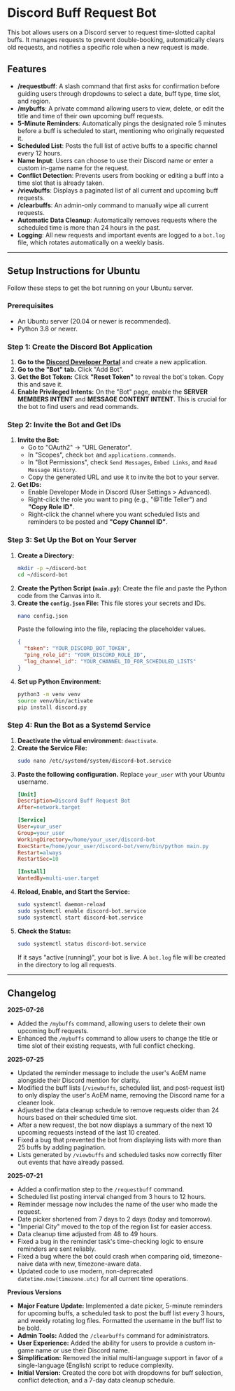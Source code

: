 # Discord Buff Request Bot

This bot allows users on a Discord server to request time-slotted capital buffs. It manages requests to prevent double-booking, automatically clears old requests, and notifies a specific role when a new request is made.

## Features

* **/requestbuff**: A slash command that first asks for confirmation before guiding users through dropdowns to select a date, buff type, time slot, and region.
* **/mybuffs**: A private command allowing users to view, delete, or edit the title and time of their own upcoming buff requests.
* **5-Minute Reminders**: Automatically pings the designated role 5 minutes before a buff is scheduled to start, mentioning who originally requested it.
* **Scheduled List**: Posts the full list of active buffs to a specific channel every 12 hours.
* **Name Input**: Users can choose to use their Discord name or enter a custom in-game name for the request.
* **Conflict Detection**: Prevents users from booking or editing a buff into a time slot that is already taken.
* **/viewbuffs**: Displays a paginated list of all current and upcoming buff requests.
* **/clearbuffs**: An admin-only command to manually wipe all current requests.
* **Automatic Data Cleanup**: Automatically removes requests where the scheduled time is more than 24 hours in the past.
* **Logging**: All new requests and important events are logged to a `bot.log` file, which rotates automatically on a weekly basis.

---

## Setup Instructions for Ubuntu

Follow these steps to get the bot running on your Ubuntu server.

### Prerequisites

* An Ubuntu server (20.04 or newer is recommended).
* Python 3.8 or newer.

### Step 1: Create the Discord Bot Application

1.  **Go to the [Discord Developer Portal](https://discord.com/developers/applications)** and create a new application.
2.  **Go to the "Bot" tab.** Click "Add Bot".
3.  **Get the Bot Token:** Click **"Reset Token"** to reveal the bot's token. Copy this and save it.
4.  **Enable Privileged Intents:** On the "Bot" page, enable the **SERVER MEMBERS INTENT** and **MESSAGE CONTENT INTENT**. This is crucial for the bot to find users and read commands.

### Step 2: Invite the Bot and Get IDs

1.  **Invite the Bot:**
    * Go to "OAuth2" -> "URL Generator".
    * In "Scopes", check `bot` and `applications.commands`.
    * In "Bot Permissions", check `Send Messages`, `Embed Links`, and `Read Message History`.
    * Copy the generated URL and use it to invite the bot to your server.
2.  **Get IDs:**
    * Enable Developer Mode in Discord (User Settings > Advanced).
    * Right-click the role you want to ping (e.g., "@Title Teller") and **"Copy Role ID"**.
    * Right-click the channel where you want scheduled lists and reminders to be posted and **"Copy Channel ID"**.

### Step 3: Set Up the Bot on Your Server

1.  **Create a Directory:**
    ```bash
    mkdir -p ~/discord-bot
    cd ~/discord-bot
    ```
2.  **Create the Python Script (`main.py`):**
    Create the file and paste the Python code from the Canvas into it.
3.  **Create the `config.json` File:**
    This file stores your secrets and IDs.
    ```bash
    nano config.json
    ```
    Paste the following into the file, replacing the placeholder values.
    ```json
    {
      "token": "YOUR_DISCORD_BOT_TOKEN",
      "ping_role_id": "YOUR_DISCORD_ROLE_ID",
      "log_channel_id": "YOUR_CHANNEL_ID_FOR_SCHEDULED_LISTS"
    }
    ```
4.  **Set up Python Environment:**
    ```bash
    python3 -m venv venv
    source venv/bin/activate
    pip install discord.py
    ```

### Step 4: Run the Bot as a Systemd Service

1.  **Deactivate the virtual environment:** `deactivate`.
2.  **Create the Service File:**
    ```bash
    sudo nano /etc/systemd/system/discord-bot.service
    ```
3.  **Paste the following configuration.** Replace `your_user` with your Ubuntu username.
    ```ini
    [Unit]
    Description=Discord Buff Request Bot
    After=network.target
    
    [Service]
    User=your_user
    Group=your_user
    WorkingDirectory=/home/your_user/discord-bot
    ExecStart=/home/your_user/discord-bot/venv/bin/python main.py
    Restart=always
    RestartSec=10
    
    [Install]
    WantedBy=multi-user.target
    ```
4.  **Reload, Enable, and Start the Service:**
    ```bash
    sudo systemctl daemon-reload
    sudo systemctl enable discord-bot.service
    sudo systemctl start discord-bot.service
    ```
5.  **Check the Status:**
    ```bash
    sudo systemctl status discord-bot.service
    ```
    If it says "active (running)", your bot is live. A `bot.log` file will be created in the directory to log all requests.

---

## Changelog

**2025-07-26**
* Added the `/mybuffs` command, allowing users to delete their own upcoming buff requests.
* Enhanced the `/mybuffs` command to allow users to change the title or time slot of their existing requests, with full conflict checking.

**2025-07-25**
* Updated the reminder message to include the user's AoEM name alongside their Discord mention for clarity.
* Modified the buff lists (`/viewbuffs`, scheduled list, and post-request list) to only display the user's AoEM name, removing the Discord name for a cleaner look.
* Adjusted the data cleanup schedule to remove requests older than 24 hours based on their scheduled time slot.
* After a new request, the bot now displays a summary of the next 10 upcoming requests instead of the last 10 created.
* Fixed a bug that prevented the bot from displaying lists with more than 25 buffs by adding pagination.
* Lists generated by `/viewbuffs` and scheduled tasks now correctly filter out events that have already passed.

**2025-07-21**
* Added a confirmation step to the `/requestbuff` command.
* Scheduled list posting interval changed from 3 hours to 12 hours.
* Reminder message now includes the name of the user who made the request.
* Date picker shortened from 7 days to 2 days (today and tomorrow).
* "Imperial City" moved to the top of the region list for easier access.
* Data cleanup time adjusted from 48 to 49 hours.
* Fixed a bug in the reminder task's time-checking logic to ensure reminders are sent reliably.
* Fixed a bug where the bot could crash when comparing old, timezone-naive data with new, timezone-aware data.
* Updated code to use modern, non-deprecated `datetime.now(timezone.utc)` for all current time operations.

**Previous Versions**
* **Major Feature Update:** Implemented a date picker, 5-minute reminders for upcoming buffs, a scheduled task to post the buff list every 3 hours, and weekly rotating log files. Formatted the username in the buff list to be bold.
* **Admin Tools:** Added the `/clearbuffs` command for administrators.
* **User Experience:** Added the ability for users to provide a custom in-game name or use their Discord name.
* **Simplification:** Removed the initial multi-language support in favor of a single-language (English) script to reduce complexity.
* **Initial Version:** Created the core bot with dropdowns for buff selection, conflict detection, and a 7-day data cleanup schedule.
